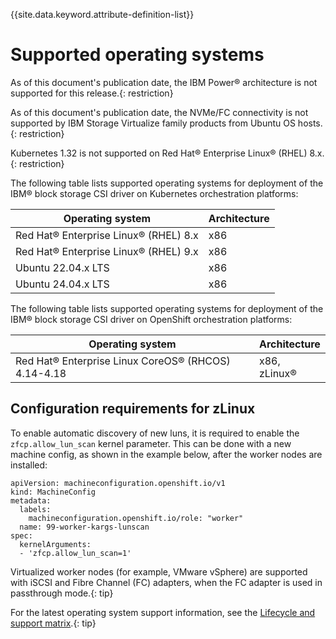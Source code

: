 
{{site.data.keyword.attribute-definition-list}}

# Supported operating systems

As of this document's publication date, the IBM Power® architecture is not supported for this release.{: restriction}

As of this document's publication date, the NVMe/FC connectivity is not supported by IBM Storage Virtualize family products from Ubuntu OS hosts.{: restriction}

Kubernetes 1.32 is not supported on Red Hat® Enterprise Linux® (RHEL) 8.x.{: restriction}

The following table lists supported operating systems for deployment of the IBM® block storage CSI driver on Kubernetes orchestration platforms:

| Operating system                                     |Architecture|
|------------------------------------------------------|------------|
| Red Hat® Enterprise Linux® (RHEL) 8.x                |x86|
| Red Hat® Enterprise Linux® (RHEL) 9.x                |x86|
| Ubuntu 22.04.x LTS                                   |x86|
| Ubuntu 24.04.x LTS                                   |x86|

The following table lists supported operating systems for deployment of the IBM® block storage CSI driver on OpenShift orchestration platforms:

| Operating system                                     |Architecture|
|------------------------------------------------------|------------|
| Red Hat® Enterprise Linux CoreOS® (RHCOS) 4.14-4.18  |x86, zLinux®|

## Configuration requirements for zLinux

To enable automatic discovery of new luns, it is required to enable the `zfcp.allow_lun_scan` kernel parameter. This can be done with a new machine config, as shown in the example below, after the worker nodes are installed:
```
apiVersion: machineconfiguration.openshift.io/v1
kind: MachineConfig
metadata:
  labels:
    machineconfiguration.openshift.io/role: "worker"
  name: 99-worker-kargs-lunscan
spec:
  kernelArguments:
  - 'zfcp.allow_lun_scan=1'
```

Virtualized worker nodes (for example, VMware vSphere) are supported with iSCSI and Fibre Channel (FC) adapters, when the FC adapter is used in passthrough mode.{: tip}

For the latest operating system support information, see the [Lifecycle and support matrix](lifecycle_support_matrix.md).{: tip}

